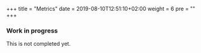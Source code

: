 +++
title = "Metrics"
date = 2019-08-10T12:51:10+02:00
weight = 6
pre = ""
+++

### Work in progress

This is not completed yet.
